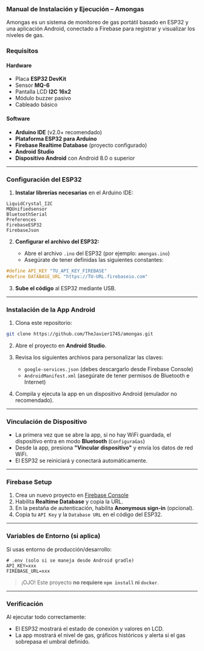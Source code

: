 ### Manual de Instalación y Ejecución – Amongas

Amongas es un sistema de monitoreo de gas portátil basado en ESP32 y una aplicación Android, conectado a Firebase para registrar y visualizar los niveles de gas.

### Requisitos

#### Hardware

* Placa **ESP32 DevKit**
* Sensor **MQ-6**
* Pantalla LCD **I2C 16x2**
* Módulo buzzer pasivo
* Cableado básico

#### Software

* **Arduino IDE** (v2.0+ recomendado)
* **Plataforma ESP32 para Arduino**
* **Firebase Realtime Database** (proyecto configurado)
* **Android Studio**
* **Dispositivo Android** con Android 8.0 o superior

---

### Configuración del ESP32

1. **Instalar librerías necesarias** en el Arduino IDE:

```
LiquidCrystal_I2C
MQUnifiedsensor
BluetoothSerial
Preferences
FirebaseESP32
FirebaseJson
```

2. **Configurar el archivo del ESP32:**

   * Abre el archivo `.ino` del ESP32 (por ejemplo: `amongas.ino`)
   * Asegúrate de tener definidas las siguientes constantes:

```cpp
#define API_KEY "TU_API_KEY_FIREBASE"
#define DATABASE_URL "https://TU-URL.firebaseio.com"
```

3. **Sube el código** al ESP32 mediante USB.

---

### Instalación de la App Android

1. Clona este repositorio:

```bash
git clone https://github.com/TheJavier1745/amongas.git
```

2. Abre el proyecto en **Android Studio**.

3. Revisa los siguientes archivos para personalizar las claves:

   * `google-services.json` (debes descargarlo desde Firebase Console)
   * `AndroidManifest.xml` (asegúrate de tener permisos de Bluetooth e Internet)

4. Compila y ejecuta la app en un dispositivo Android (emulador no recomendado).

---

### Vinculación de Dispositivo

* La primera vez que se abre la app, si no hay WiFi guardada, el dispositivo entra en modo **Bluetooth** (`ConfiguraGas`)
* Desde la app, presiona **"Vincular dispositivo"** y envía los datos de red WiFi.
* El ESP32 se reiniciará y conectará automáticamente.

---

### Firebase Setup

1. Crea un nuevo proyecto en [Firebase Console](https://console.firebase.google.com/)
2. Habilita **Realtime Database** y copia la URL.
3. En la pestaña de autenticación, habilita **Anonymous sign-in** (opcional).
4. Copia tu `API Key` y la `Database URL` en el código del ESP32.

---

### Variables de Entorno (si aplica)

Si usas entorno de producción/desarrollo:

```env
# .env (solo si se maneja desde Android gradle)
API_KEY=xxx
FIREBASE_URL=xxx
```

> ¡OJO! Este proyecto **no requiere `npm install` ni `docker`**.

---

### Verificación

Al ejecutar todo correctamente:

* El ESP32 mostrará el estado de conexión y valores en LCD.
* La app mostrará el nivel de gas, gráficos históricos y alerta si el gas sobrepasa el umbral definido.
